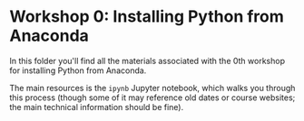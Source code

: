 # Workshop 0: Installing Python from Anaconda

In this folder you'll find all the materials associated with the 0th workshop for installing Python from Anaconda.

The main resources is the `ipynb` Jupyter notebook, which walks you through this process (though some of it may reference old dates or course websites; the main technical information should be fine).